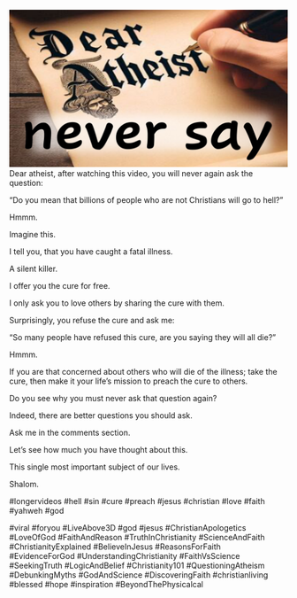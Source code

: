 ![Video cover image](./cover-2.jpg)
Dear atheist, after watching this video, you will never again ask the question:

“Do you mean that billions of people who are not Christians will go to hell?”

Hmmm.

Imagine this.

I tell you, that you have caught a fatal illness. 

A silent killer.

I offer you the cure for free.

I only ask you to love others by sharing the cure with them.

Surprisingly, you refuse the cure and ask me:

“So many people have refused this cure, are you saying they will all die?”

Hmmm.

If you are that concerned about others who will die of the illness; take the cure, then make it your life’s mission to preach the cure to others.

Do you see why you must never ask that question again?

Indeed, there are better questions you should ask.

Ask me in the comments section.

Let’s see how much you have thought about this.

This single most important subject of our lives.

Shalom.


#longervideos #hell #sin #cure #preach #jesus #christian #love #faith #yahweh #god 

#viral #foryou #LiveAbove3D #god #jesus #ChristianApologetics #LoveOfGod #FaithAndReason #TruthInChristianity #ScienceAndFaith #ChristianityExplained #BelieveInJesus #ReasonsForFaith #EvidenceForGod #UnderstandingChristianity #FaithVsScience #SeekingTruth #LogicAndBelief #Christianity101 #QuestioningAtheism #DebunkingMyths #GodAndScience #DiscoveringFaith #christianliving #blessed #hope #inspiration #BeyondThePhysicalcal